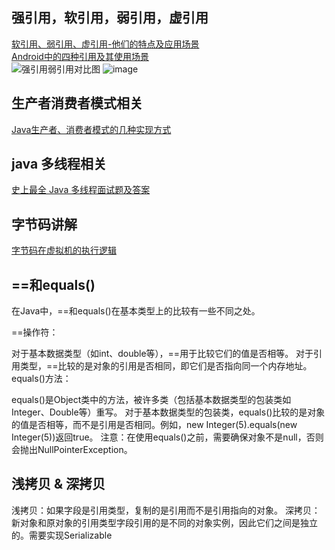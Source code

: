 ## 强引用，软引用，弱引用，虚引用
[软引用、弱引用、虚引用-他们的特点及应用场景](https://www.jianshu.com/p/825cca41d962)</br>
[Android中的四种引用及其使用场景](https://juejin.cn/post/6844903959065264142)</br>
![强引用弱引用对比图](https://github.com/jinguangyue/Android-Advanced-Interview/assets/8803674/d0595e9a-dc30-4a91-b83e-734429f35086)
![image](https://github.com/jinguangyue/Android-Advanced-Interview/assets/8803674/f6dd8d22-1a9e-46b5-a28a-7440f73e218b)


## 生产者消费者模式相关
[Java生产者、消费者模式的几种实现方式](https://mp.weixin.qq.com/s/aVaO5VZSoPSdZFEit6jrwQ)</br>

## java 多线程相关
[史上最全 Java 多线程面试题及答案](https://mp.weixin.qq.com/s/0CI9od4DIxRrmOGFJw0SuQ)</br>

## 字节码讲解
[字节码在虚拟机的执行逻辑](https://www.51cto.com/article/705265.html)</br>

## ==和equals()

在Java中，==和equals()在基本类型上的比较有一些不同之处。

==操作符：

对于基本数据类型（如int、double等），==用于比较它们的值是否相等。
对于引用类型，==比较的是对象的引用是否相同，即它们是否指向同一个内存地址。
equals()方法：

equals()是Object类中的方法，被许多类（包括基本数据类型的包装类如Integer、Double等）重写。
对于基本数据类型的包装类，equals()比较的是对象的值是否相等，而不是引用是否相同。例如，new Integer(5).equals(new Integer(5))返回true。
注意：在使用equals()之前，需要确保对象不是null，否则会抛出NullPointerException。

## 浅拷贝 & 深拷贝
浅拷贝：如果字段是引用类型，复制的是引用而不是引用指向的对象。
深拷贝：新对象和原对象的引用类型字段引用的是不同的对象实例，因此它们之间是独立的。需要实现Serializable

